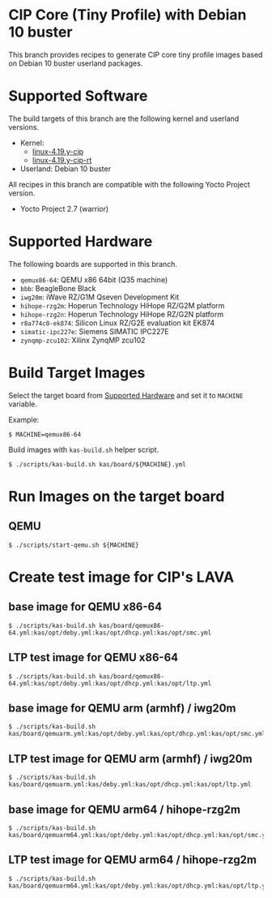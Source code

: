 CIP Core (Tiny Profile) with Debian 10 buster
=============================================

This branch provides recipes to generate CIP core tiny profile images
based on Debian 10 buster userland packages.

Supported Software
==================

The build targets of this branch are the following kernel and userland versions.

* Kernel:
    * [linux-4.19.y-cip](https://git.kernel.org/pub/scm/linux/kernel/git/cip/linux-cip.git/log/?h=linux-4.19.y-cip)
    * [linux-4.19.y-cip-rt](https://git.kernel.org/pub/scm/linux/kernel/git/cip/linux-cip.git/log/?h=linux-4.19.y-cip-rt)
* Userland: Debian 10 buster

All recipes in this branch are compatible with the following Yocto Project version.

* Yocto Project 2.7 (warrior)

Supported Hardware
==================

The following boards are supported in this branch.

* `qemux86-64`: QEMU x86 64bit (Q35 machine)
* `bbb`: BeagleBone Black
* `iwg20m`: iWave RZ/G1M Qseven Development Kit
* `hihope-rzg2m`: Hoperun Technology HiHope RZ/G2M platform
* `hihope-rzg2n`: Hoperun Technology HiHope RZ/G2N platform
* `r8a774c0-ek874`: Silicon Linux RZ/G2E evaluation kit EK874
* `simatic-ipc227e`: Siemens SIMATIC IPC227E
* `zynqmp-zcu102`: Xilinx ZynqMP zcu102

Build Target Images
===================

Select the target board from [Supported Hardware](#supported-hardware)
and set it to `MACHINE` variable.

Example:

    $ MACHINE=qemux86-64

Build images with `kas-build.sh` helper script.

    $ ./scripts/kas-build.sh kas/board/${MACHINE}.yml

Run Images on the target board
==============================

QEMU
----

    $ ./scripts/start-qemu.sh ${MACHINE}

Create test image for CIP's LAVA
================================

base image for QEMU x86-64
--------------------------

    $ ./scripts/kas-build.sh kas/board/qemux86-64.yml:kas/opt/deby.yml:kas/opt/dhcp.yml:kas/opt/smc.yml

LTP test image for QEMU x86-64
------------------------------

    $ ./scripts/kas-build.sh kas/board/qemux86-64.yml:kas/opt/deby.yml:kas/opt/dhcp.yml:kas/opt/ltp.yml

base image for QEMU arm (armhf) / iwg20m
-------------------------

    $ ./scripts/kas-build.sh kas/board/qemuarm.yml:kas/opt/deby.yml:kas/opt/dhcp.yml:kas/opt/smc.yml

LTP test image for QEMU arm (armhf) / iwg20m
------------------------------

    $ ./scripts/kas-build.sh kas/board/qemuarm.yml:kas/deby.yml:kas/opt/dhcp.yml:kas/opt/ltp.yml

base image for QEMU arm64 / hihope-rzg2m
--------------------------

    $ ./scripts/kas-build.sh kas/board/qemuarm64.yml:kas/opt/deby.yml:kas/opt/dhcp.yml:kas/opt/smc.yml

LTP test image for QEMU arm64 / hihope-rzg2m
------------------------------

    $ ./scripts/kas-build.sh kas/board/qemuarm64.yml:kas/opt/deby.yml:kas/opt/dhcp.yml:kas/opt/ltp.yml

